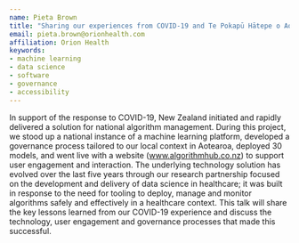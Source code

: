 ```yaml
---
name: Pieta Brown
title: "Sharing our experiences from COVID-19 and Te Pokapū Hātepe o Aotearoa, the New Zealand Algorithm Hub"
email: pieta.brown@orionhealth.com
affiliation: Orion Health
keywords:
- machine learning
- data science
- software
- governance
- accessibility
---
```


In support of the response to COVID-19, New Zealand initiated and rapidly delivered a solution for national algorithm management.  During this project, we stood up a national instance of a machine learning platform, developed a governance process tailored to our local context in Aotearoa, deployed 30 models, and went live with a website (www.algorithmhub.co.nz) to support user engagement and interaction. The underlying technology solution has evolved over the last five years through our research partnership focused on the development and delivery of data science in healthcare; it was built in response to the need for tooling to deploy, manage and monitor algorithms safely and effectively in a healthcare context. This talk will share the key lessons learned from our COVID-19 experience and discuss the technology, user engagement and governance processes that made this successful.
